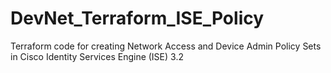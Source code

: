 # DevNet_Terraform_ISE_Policy
Terraform code for creating Network Access and Device Admin Policy Sets in Cisco Identity Services Engine (ISE) 3.2
